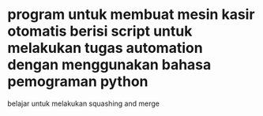 # program untuk membuat mesin kasir otomatis berisi script untuk melakukan tugas automation dengan menggunakan bahasa pemograman python
belajar untuk melakukan squashing and merge
